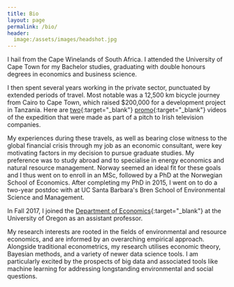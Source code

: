 ```yaml
---
title: Bio
layout: page
permalink: /bio/
header:
  image:/assets/images/headshot.jpg
---
```


I hail from the Cape Winelands of South Africa. I attended the University of Cape Town for my Bachelor studies, graduating with double honours degrees in economics and business science.

I then spent several years working in the private sector, punctuated by extended periods of travel. Most notable was a 12,500 km bicycle journey from Cairo to Cape Town, which raised $200,000 for a development project in Tanzania. Here are [two](http://www.youtube.com/watch?v=BOFWtnCMnJw){:target="_blank"} [promo](http://www.youtube.com/watch?v=fL4JsEH_CJU){:target="_blank"} videos of the expedition that were made as part of a pitch to Irish television companies.

My experiences during these travels, as well as bearing close witness to the global financial crisis through my job as an economic consultant, were key motivating factors in my decision to pursue graduate studies. My preference was to study abroad and to specialise in energy economics and natural resource management. Norway seemed an ideal fit for these goals and I thus went on to enroll in an MSc, followed by a PhD at the Norwegian School of Economics. After completing my PhD in 2015, I went on to do a two-year postdoc with at UC Santa Barbara's Bren School of Environmental Science and Management.

In Fall 2017, I joined the [Department of Economics](http://economics.uoregon.edu/){:target="_blank"} at the University of Oregon as an assistant professor.

My research interests are rooted in the fields of environmental and resource economics, and are informed by an overarching empirical approach. Alongside traditional econometrics, my research utilises economic theory, Bayesian methods, and a variety of newer data science tools. I am particularly excited by the prospects of big data and associated tools like machine learning for addressing longstanding environmental and social questions. 
